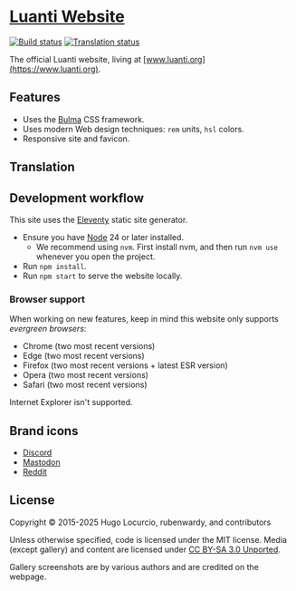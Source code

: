 # [Luanti Website](https://www.luanti.org)

[![Build status](https://github.com/luanti-org/luanti-org.github.io/workflows/build/badge.svg)](https://github.com/luanti-org/luanti-org.github.io/actions) [![Translation status](https://hosted.weblate.org/widget/minetest/luanti-website/svg-badge.svg)](https://hosted.weblate.org/engage/minetest/)

The official Luanti website, living at [www.luanti.org](https://www.luanti.org).

## Features

- Uses the [Bulma](https://bulma.io/) CSS framework.
- Uses modern Web design techniques: `rem` units, `hsl` colors.
- Responsive site and favicon.

## Translation

## Development workflow

This site uses the [Eleventy](https://www.11ty.dev/) static site generator.

- Ensure you have [Node](https://nodejs.org/en) 24 or later installed.
  - We recommend using `nvm`. First install nvm,
    and then run `nvm use` whenever you open the project.
- Run `npm install`.
- Run `npm start` to serve the website locally.

### Browser support

When working on new features, keep in mind this website only supports
*evergreen browsers*:

- Chrome (two most recent versions)
- Edge (two most recent versions)
- Firefox (two most recent versions + latest ESR version)
- Opera (two most recent versions)
- Safari (two most recent versions)

Internet Explorer isn't supported.

## Brand icons

- [Discord](https://discord.com/branding)
- [Mastodon](https://joinmastodon.org/branding)
- [Reddit](https://redditbrand.lingoapp.com/s/d9x3n2?v=40)

## License

Copyright © 2015-2025 Hugo Locurcio, rubenwardy, and contributors

Unless otherwise specified, code is licensed under the MIT license.
Media (except gallery) and content are licensed under
[CC BY-SA 3.0 Unported](https://creativecommons.org/licenses/by-sa/3.0/).

Gallery screenshots are by various authors and are credited on the webpage.
